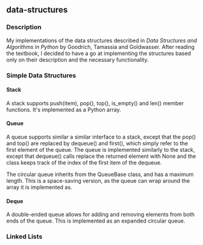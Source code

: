 ## data-structures

### Description
My implementations of the data structures described in *Data Structures and Algorithms in Python* by Goodrich, 
Tamassia and Goldwasser. After reading the textbook, I decided to have a go at implementing the structures based 
only on their description and the necessary functionality.

### Simple Data Structures

#### Stack
A stack supports push(item), pop(), top(), is_empty() and len() member functions. It's implemented as a Python array.

#### Queue
A queue supports similar a similar interface to a stack, except that the pop() and top() are replaced by dequeue() 
and first(), which simply refer to the first element of the queue. The queue is implemented similarly to the stack, 
except that dequeue() calls replace the returned element with None and the class keeps track of the index of the 
first item of the dequeue.

The circular queue inherits from the QueueBase class, and has a maximum length. This is a space-saving version, as the
queue can wrap around the array it is implemented as.

#### Deque
A double-ended queue allows for adding and removing elements from both ends of the queue. This is implemented as an 
expanded circular queue.

### Linked Lists
